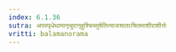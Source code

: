 ```yaml
---
index: 6.1.36
sutra: अपस्पृधेथामानृचुरानृहुश्चिच्युषेतित्याजश्राताःश्रितमाशीराशीर्त्तः
vritti: balamanorama
---
```


